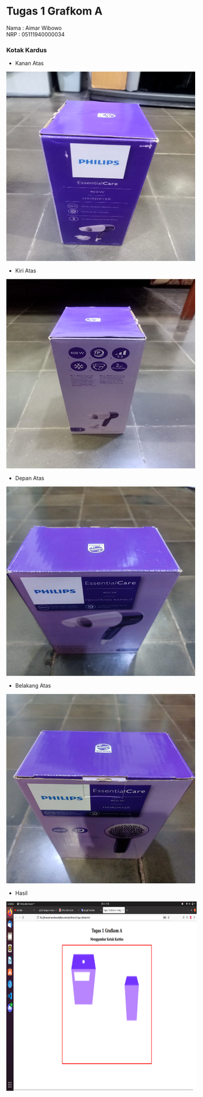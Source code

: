 # Tugas 1 Grafkom A

Nama : Aimar Wibowo <br>
NRP : 05111940000034 

<h3>Kotak Kardus</h3>

- Kanan Atas
<img src="images/kanan_atas.jpg" height="500" width="500">

- Kiri Atas
<img src="images/kiri_atas.jpg" height="500" width="500">

- Depan Atas
<img src="images/depan_atas.jpg" height="500" width="500">

- Belakang Atas
<img src="images/belakang_atas.jpg" height="500" width="500">

- Hasil
<img src="images/ss_grafkom_tugas1.png" height="500" width="900">
